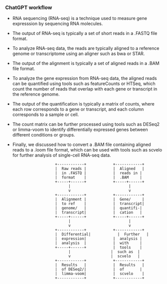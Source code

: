 ### ChatGPT workflow

- RNA sequencing (RNA-seq) is a technique used to measure gene expresssion by sequencing RNA molecules.
- The output of RNA-seq is typically a set of short reads in a .FASTQ file format.
- To analyze RNA-seq data, the reads are typically aligned to a reference genome or transcriptome using an aligner such as bwa or STAR.
- The output of the alignment is typically a set of aligned reads in a .BAM file format.
- To analyze the gene expression from RNA-seq data, the aligned reads can be quantified using tools such as featureCounts or HTSeq, which count the number of reads that overlap with each gene or transcript in the reference genome.
- The output of the quantification is typically a matrix of counts, where each row corresponds to a gene or transcript, and each column corresponds to a sample or cell.
- The count matrix can be further processed using tools such as DESeq2 or limma-voom to identify differentially expressed genes between different conditions or groups.
- Finally, we discussed how to convert a .BAM file containing aligned reads to a .loom file format, which can be used with tools such as scvelo for further analysis of single-cell RNA-seq data.


                         +------------+            +------------+
                         |  Raw reads |            |  Aligned   |
                         |  in .FASTQ |            |  reads in |
                         |  format    |            |  .BAM     |
                         +-----+------+            +-----+------+
                               |                          |
                               v                          v
                         +------------+            +------------+
                         |  Alignment |            |  Gene/     |
                         |  to ref    |            |  transcript|
                         |  genome/   |            |  quantifi-|
                         |  transcript|            |  cation   |
                         +-----+------+            +-----+------+
                               |                          |
                               v                          v
                         +------------+            +------------+
                         |  Differential|            |  Further   |
                         |  expression|            |  analysis |
                         |  analysis  |            |  with     |
                         +-----+------+            |  tools    |
                               |                  |  such as  |
                               v                  |  scvelo   |
                         +------------+            +------------+
                         |  Results   |            |  Results   |
                         |  of DESeq2/|            |  of       |
                         |  limma-voom|            |  scvelo    |
                         +------------+            +------------+
